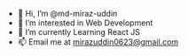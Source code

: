 - 👋 Hi, I’m @md-miraz-uddin
- 👀 I’m interested in Web Development
- 🌱 I’m currently Learning React JS  
- 📫 Email me at mirazuddin0623@gmail.com

<!---
md-miraz-uddin/md-miraz-uddin is a ✨ special ✨ repository because its `README.md` (this file) appears on your GitHub profile.
You can click the Preview link to take a look at your changes.
--->
